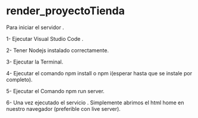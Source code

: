 # render_proyectoTienda
Para iniciar el servidor .

1- Ejecutar Visual Studio Code .

2- Tener Nodejs instalado correctamente.

3- Ejecutar la Terminal.

4- Ejecutar el comando npm install o npm i(esperar hasta que se instale por completo).

5- Ejecutar el Comando npm run server.

6- Una vez ejecutado el servicio . Simplemente abrimos el html home en nuestro navegador (preferible con live server).
